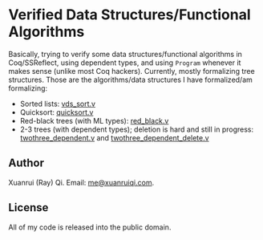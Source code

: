 # Verified Data Structures/Functional Algorithms

Basically, trying to verify some data structures/functional algorithms 
in Coq/SSReflect, using dependent types, and using `Program` whenever it makes sense 
(unlike most Coq hackers). Currently, mostly formalizing tree structures. Those 
are the algorithms/data structures I have formalized/am formalizing:

* Sorted lists: [vds_sort.v](vds_sort.v)
* Quicksort: [quicksort.v](quicksort.v)
* Red-black trees (with ML types): [red_black.v](red_black.v)
* 2-3 trees (with dependent types); deletion is hard and still in progress: [twothree_dependent.v](twothree_dependent.v) 
  and [twothree_dependent_delete.v](twothree_dependent_delete.v)
  
## Author
Xuanrui (Ray) Qi. Email: [me@xuanruiqi.com](me@xuanruiqi.com).

## License
All of my code is released into the public domain.
